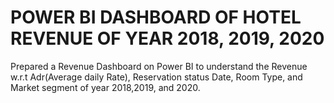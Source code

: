 # POWER BI DASHBOARD OF HOTEL REVENUE OF YEAR 2018, 2019, 2020

Prepared a Revenue Dashboard on Power BI to understand the Revenue w.r.t  Adr(Average daily Rate), Reservation status Date, Room Type, and Market segment of year 2018,2019, and 2020.
